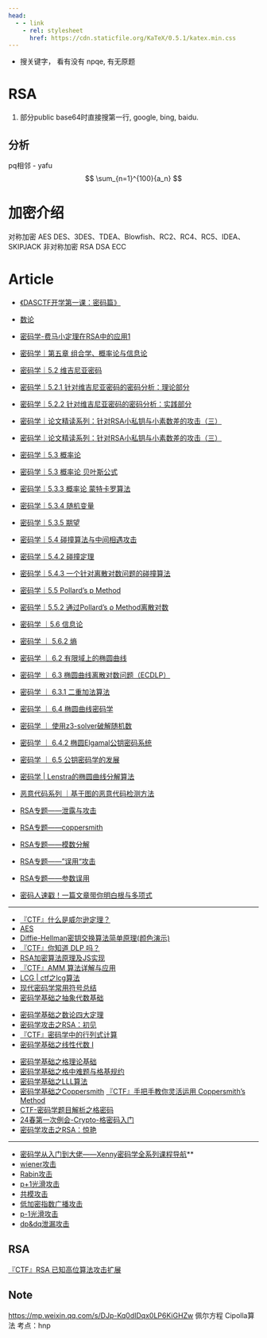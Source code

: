```yaml
---
head:
  - - link
    - rel: stylesheet
      href: https://cdn.staticfile.org/KaTeX/0.5.1/katex.min.css
---
```


* 搜关键字， 看有没有 npqe, 有无原题
# RSA

1. 部分public base64时直接搜第一行, google, bing, baidu. 

## 分析

pq相邻 - yafu
$$
\sum_{n=1}^{100}{a_n}
$$


# 加密介绍

对称加密 AES DES、3DES、TDEA、Blowfish、RC2、RC4、RC5、IDEA、SKIPJACK 
非对称加密 RSA DSA ECC

# Article
* [《DASCTF开学第一课：密码篇》](https://www.bilibili.com/video/BV1ba411R7QK/)
* [数论](https://oi-wiki.org/math/number-theory/basic/)
* [密码学-费马小定理在RSA中的应用1](https://mp.weixin.qq.com/s/9AjOCrw9g_cvgsH6X_PnXQ)
* [密码学｜第五章 组合学、概率论与信息论](https://mp.weixin.qq.com/s/qQFsfCwKtK-GIL-l50EZdg)
* [密码学｜5.2 维吉尼亚密码](https://mp.weixin.qq.com/s/CKheGMHMUNgWyk_NUH_JIQ)
* [密码学｜5.2.1 针对维吉尼亚密码的密码分析：理论部分](https://mp.weixin.qq.com/s/3wLcHpOkBF5Bpi_uCsP21A)
* [密码学｜5.2.2 针对维吉尼亚密码的密码分析：实践部分](https://mp.weixin.qq.com/s/83ahZIYBjq3DeualZfutzg)
* [密码学｜论文精读系列：针对RSA小私钥与小素数差的攻击（三）](https://mp.weixin.qq.com/s/Q_IWzt3gAdutq-AOOUjqdA)
* [密码学｜论文精读系列：针对RSA小私钥与小素数差的攻击（三）](https://mp.weixin.qq.com/s/IdGQDDWbi5zpMjYEsN4JGA)
* [密码学｜5.3 概率论](https://mp.weixin.qq.com/s/QLMK51Xvv9QW_gdszzFoTw)
* [密码学｜5.3 概率论 贝叶斯公式](https://mp.weixin.qq.com/s/KW_YKWkdOcobo0h8Ey-4oA)
* [密码学｜5.3.3 概率论 蒙特卡罗算法](https://mp.weixin.qq.com/s/1Eqkt7UObvpZF_p4rxXrOg)
* [密码学｜5.3.4 随机变量](https://mp.weixin.qq.com/s/xgG7mXJxHE5j431Xu88biA)
* [密码学｜5.3.5 期望](https://mp.weixin.qq.com/s/E9e9VBXngoWni87KtUL62w)
* [密码学｜5.4 碰撞算法与中间相遇攻击](https://mp.weixin.qq.com/s/CCDVlB_OafzzNVMBlrm6rg)
* [密码学｜5.4.2 碰撞定理](https://mp.weixin.qq.com/s/5e_YadgGSvN7c6ADWpGtSw)
* [密码学｜5.4.3 一个针对离散对数问题的碰撞算法](https://mp.weixin.qq.com/s/zNKKGdzgPcLE8OwWbPALAA)
* [密码学｜5.5 Pollard’s p Method](https://mp.weixin.qq.com/s/gNFN9JRDR1ey3_1soY8N1g)
* [密码学｜5.5.2 通过Pollard’s ρ Method离散对数](https://mp.weixin.qq.com/s/0tNCkh_GY9mVXXto6CGsTw)
* [密码学 ｜5.6 信息论](https://mp.weixin.qq.com/s/L3OrbnhIv5Ez6e-uK0_AGg)
* [密码学 ｜ 5.6.2 熵](https://mp.weixin.qq.com/s/n5QCJMpBrCXGbkBNiqoyyQ)
* [密码学 ｜ 6.2 有限域上的椭圆曲线](https://mp.weixin.qq.com/s/wXRt_MzWPjK74xzgx31DmQ)
* [密码学 ｜ 6.3 椭圆曲线离散对数问题（ECDLP）](https://mp.weixin.qq.com/s/MBE4YC1dJTOYNpQ91IaPYA)
* [密码学 ｜ 6.3.1 二重加法算法](https://mp.weixin.qq.com/s/c5g13vi9I_ytN8VkIvjoJw)
* [密码学 ｜ 6.4 椭圆曲线密码学](https://mp.weixin.qq.com/s/CHyo16D7CKHgkGHMidpNHA)
* [密码学 ｜ 使用z3-solver破解随机数](https://mp.weixin.qq.com/s/UWKmWQnchRyz5a8zQo_HyA)
* [密码学 ｜ 6.4.2 椭圆Elgamal公钥密码系统](https://mp.weixin.qq.com/s/EjhPlck9-7MzIZvstriaOg)
* [密码学 ｜ 6.5 公钥密码学的发展](https://mp.weixin.qq.com/s/DsuUBRn7raqAwgfi181S4w)
* [密码学 | Lenstra的椭圆曲线分解算法](https://mp.weixin.qq.com/s/S5sesERQIlJnFVoDi4bxMA)
* [恶意代码系列 ｜基于图的恶意代码检测方法](https://mp.weixin.qq.com/s/BLoqSpdjokbRHSIMp8Femw)
* [RSA专题——泄露与攻击](https://mp.weixin.qq.com/s/uQLwGfFRndDwa204WH81lQ)
* [RSA专题——coppersmith](https://mp.weixin.qq.com/s/9-kf1bsftcpuA8OoSeUJ5w)
* [RSA专题——模数分解](https://mp.weixin.qq.com/s/sNEyaJ6qioIMdsJxZ3Hccw)
* [RSA专题——”误用“攻击](https://mp.weixin.qq.com/s/BB8euI5ytK0A5sfc6Gv-fw)
* [RSA专题——参数误用](https://mp.weixin.qq.com/s/oicoXceIeqOWEvcJECbkWg)

* [密码人速戳！一篇文章带你明白根与多项式](https://mp.weixin.qq.com/s/KGLYE5CY4UyCjTa3jQWtng)
---
* [『CTF』什么是威尔逊定理？](https://mp.weixin.qq.com/s/qAlWPcPs5pqr3IAJ1JhXMw)
* [AES](https://bbs.pediy.com/thread-253884.htm)
* [Diffie-Hellman密钥交换算法简单原理(颜色演示)](https://www.bilibili.com/video/BV1hP411w7QK/)
* [『CTF』你知道 DLP 吗？](https://mp.weixin.qq.com/s/qZt5dllMsdIqNF3RsTy-Ig)
* [RSA加密算法原理及JS实现](https://mp.weixin.qq.com/s/mXMey_uAAkt-W02KP78p_Q) 
* [『CTF』AMM 算法详解与应用](https://mp.weixin.qq.com/s/Q_rzLaCp19ms-sYix-sHcA)
* [LCG | ctf之lcg算法](https://blog.csdn.net/superprintf/article/details/108964563)
* [现代密码学常用符号总结 ](https://www.cnblogs.com/max1z/p/16841472.html) 
* [密码学基础之抽象代数基础](https://mp.weixin.qq.com/s/nhDjqP9UnjG4D0sa_B_NvA)
- [密码学基础之数论四大定理](https://mp.weixin.qq.com/s/dJAJ5_m3TiF4P75Z9gJWsg)
- [密码学攻击之RSA：初见](https://mp.weixin.qq.com/s/TVZkY2MUG9NAlt_xKXeVuA)
- [『CTF』密码学中的行列式计算](https://mp.weixin.qq.com/s/vPAu3XCoBM6AghhVYLb17A)
- [密码学基础之线性代数 Ⅰ](https://mp.weixin.qq.com/s/zOp7JvpmQDToCUHEcmokyw)
* [密码学基础之格理论基础](https://mp.weixin.qq.com/s/QVZQoNGyfDkQ0FLuvDYdHw)
* [密码学基础之格中难题与格基规约](https://mp.weixin.qq.com/s/nzFRgOUkffeUaF9PqtEnQA)
* [密码学基础之LLL算法](https://mp.weixin.qq.com/s/XbqNq4UhwyPOcr1ymBF2Lg)
* [密码学基础之Coppersmith](https://mp.weixin.qq.com/s/nZAHJuQLdNVJEOzIma7aBg) [『CTF』手把手教你灵活运用 Coppersmith’s Method](https://mp.weixin.qq.com/s/fvjIaQeUJLRfdH7i0t7TaQ)
* [CTF-密码学题目解析之格密码](https://mp.weixin.qq.com/s/S18FQq2mSUO6p1vwA1ErAg)
* [24春第一次例会-Crypto-格密码入门](https://www.bilibili.com/video/BV1Qm421J7KL/)
* [密码学攻击之RSA：惊艳](https://mp.weixin.qq.com/s/S79_EqjJ-gi2zopC0ZT6-Q)

---
* [密码学从入门到大佬——Xenny密码学全系列课程导航](https://www.nssctf.cn/note/set/1698)**    
* [wiener攻击](https://www.nssctf.cn/note/set/8)    
* [Rabin攻击](https://www.nssctf.cn/note/set/7)    
* [p+1光滑攻击](https://www.nssctf.cn/note/set/6)    
* [共模攻击](https://www.nssctf.cn/note/set/5)    
* [低加密指数广播攻击](https://www.nssctf.cn/note/set/4)    
* [p-1光滑攻击](https://www.nssctf.cn/note/set/3)    
* [dp&dq泄漏攻击](https://www.nssctf.cn/note/set/2)    

## RSA
[『CTF』RSA 已知高位算法攻击扩展](https://mp.weixin.qq.com/s/SysK0jwjbYvu34EqHWmwMA)

## Note

https://mp.weixin.qq.com/s/DJp-Kq0dIDqx0LP6KiGHZw
佩尔方程
Cipolla算法
考点：hnp

